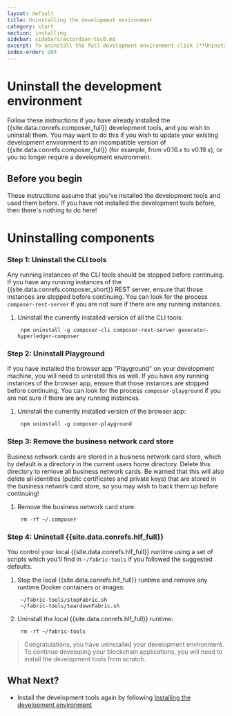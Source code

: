 ```yaml
---
layout: default
title: Uninstalling the development environment
category: start
section: installing
sidebar: sidebars/accordion-toc0.md
excerpt: To uninstall the full development environment click [**Uninstalling the development environment**](../installing/uninstall-dev-env.html) here or in the table of contents on the left.
index-order: 204
---
```


# Uninstall the development environment

Follow these instructions if you have already installed the {{site.data.conrefs.composer_full}} development tools, and you wish to uninstall them. You may want to do this if you wish to update your existing development environment to an incompatible version of {{site.data.conrefs.composer_full}} (for example, from v0.16.x to v0.19.x), or you no longer require a development environment.

## Before you begin

These instructions assume that you've installed the development tools and used them before. If you have not installed the development tools before, then there's nothing to do here!

# Uninstalling components

### Step 1: Uninstall the CLI tools

Any running instances of the CLI tools should be stopped before continuing. If you have any running instances of the {{site.data.conrefs.composer_short}} REST server, ensure that those instances are stopped before continuing. You can look for the process `composer-rest-server` if you are not sure if there are any running instances.

1. Uninstall the currently installed version of all the CLI tools:

        npm uninstall -g composer-cli composer-rest-server generator-hyperledger-composer

### Step 2: Uninstall Playground

If you have installed the browser app "Playground" on your development machine, you will need to uninstall this as well. If you have any running instances of the browser app, ensure that those instances are stopped before continuing. You can look for the process `composer-playground` if you are not sure if there are any running instances.

1. Uninstall the currently installed version of the browser app:

        npm uninstall -g composer-playground

### Step 3: Remove the business network card store

Business network cards are stored in a business network card store, which by default is a directory in the current users home directory. Delete this directory to remove all business network cards. Be warned that this will also delete all identities (public certificates and private keys) that are stored in the business network card store, so you may wish to back them up before continuing!

1. Remove the business network card store:

        rm -rf ~/.composer

### Step 4: Uninstall {{site.data.conrefs.hlf_full}}

You control your local {{site.data.conrefs.hlf_full}} runtime using a set of scripts which you'll find in `~/fabric-tools` if you followed the suggested defaults.

1. Stop the local {{site.data.conrefs.hlf_full}} runtime and remove any runtime Docker containers or images:

        ~/fabric-tools/stopFabric.sh
        ~/fabric-tools/teardownFabric.sh

2. Uninstall the local {{site.data.conrefs.hlf_full}} runtime:

        rm -rf ~/fabric-tools

> Congratulations, you have uninstalled your development environment. To continue developing your blockchain applications, you will need to install the development tools from scratch.

## What Next?

- Install the development tools again by following [Installing the development environment](./development-tools.html)